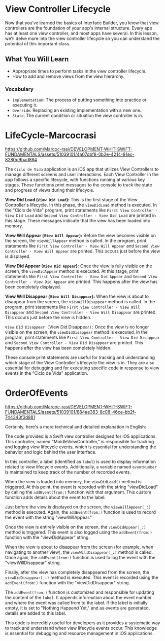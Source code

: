 # View Controller Lifecycle

Now that you've learned the basics of Interface Builder, you know that view controllers are the foundation of your app's internal structure. Every app has at least one view controller, and most apps have several.
In this lesson, we'll delve more into the view controller lifecycle so you can understand the potential of this important class.

## What You Will Learn
- Appropriate times to perform tasks in the view controller lifecycle.
- How to add and remove views from the view hierarchy.

### Vocabulary
- `Implementation`: The process of putting something into practice or executing it.
- `Override`: Replacing an existing implementation with a new one.
- `State`: The current condition or situation the view controller is in.

# LifeCycle-Marcocrasi

https://github.com/Marcoc-rasi/DEVELOPMENT-WHIT-SWIFT-FUNDAMENTALS/assets/51039101/4a07dbf8-0b2e-4214-91ec-8280d9bad864

The `Ciclo de Vida` application is an iOS app that utilizes View Controllers to manage different screens and user interactions. Each View Controller in the app follows a specific lifecycle, with functions running at various key stages. These functions print messages to the console to track the state and progress of views during their lifecycle.

**View Did Load (`View Did Load`):** This is the first stage of the View Controller's lifecycle. In this phase, the `viewDidLoad` method is executed. In the "Ciclo de Vida" program, print statements like `First View Controller - View Did Load` and `Second View Controller - View Did Load` are printed in this stage. These messages indicate that the view has been loaded into memory.

**View Will Appear (`View Will Appear`):** Before the view becomes visible on the screen, the `viewWillAppear` method is called. In the program, print statements like `First View Controller - View Will Appear` and `Second View Controller - View Will Appear` are printed. This occurs just before the view is displayed.

**View Did Appear (`View Did Appear`):** Once the view is fully visible on the screen, the `viewDidAppear` method is executed. At this stage, print statements like `First View Controller - View Did Appear` and `Second View Controller - View Did Appear` are printed. This happens after the view has been completely displayed.

**View Will Disappear (`View Will Disappear`):** When the view is about to disappear from the screen, the `viewWillDisappear` method is called. In the program, print statements like `First View Controller - View Will Disappear` and `Second View Controller - View Will Disappear` are printed. This occurs just before the view is hidden.

`View Did Disappear (`View Did Disappear`):` Once the view is no longer visible on the screen, the `viewDidDisappear` method is executed. In the program, print statements like `First View Controller - View Did Disappear` and `Second View Controller - View Did Disappear` are printed. This happens after the view has been completely hidden.

These console print statements are useful for tracking and understanding which stage of the View Controller's lifecycle the view is in. They are also essential for debugging and for executing specific code in response to view events in the "Ciclo de Vida" application.

# OrderOfEvents

https://github.com/Marcoc-rasi/DEVELOPMENT-WHIT-SWIFT-FUNDAMENTALS/assets/51039101/884ae383-8c08-46ce-bb2f-744343f3d881

Certainly, here's a more technical and detailed explanation in English:

The code provided is a Swift view controller designed for iOS applications. This controller, named "MiddleViewController," is responsible for tracking and logging view lifecycle events, which is essential for understanding the behavior and logic behind the user interface.

In this controller, a label (identified as `label`) is used to display information related to view lifecycle events. Additionally, a variable named `eventNumber` is maintained to keep track of the number of recorded events.

When the view is loaded into memory, the `viewDidLoad()` method is triggered. At this point, the event is recorded with the string "viewDidLoad" by calling the `addEvent(from:)` function with that argument. This custom function adds details about the event to the label.

Just before the view is displayed on the screen, the `viewWillAppear(_:)` method is executed. Again, the `addEvent(from:)` function is used to record the event with the string "viewWillAppear."

Once the view is entirely visible on the screen, the `viewDidAppear(_:)` method is triggered. This event is also logged using the `addEvent(from:)` function with the "viewDidAppear" string.

When the view is about to disappear from the screen (for example, when navigating to another view), the `viewWillDisappear(_:)` method is called. Once again, the `addEvent(from:)` function is used to log the event with the "viewWillDisappear" string.

Finally, after the view has completely disappeared from the screen, the `viewDidDisappear(_:)` method is executed. This event is recorded using the `addEvent(from:)` function with the "viewDidDisappear" string.

The `addEvent(from:)` function is customized and responsible for updating the content of the `label`. It appends information about the event number and where the event was called from to the label. If the label is initially empty, it is set to "Nothing Happend Yet," and as events are generated, details are added to this label.

This code is incredibly useful for developers as it provides a systematic way to track and understand when view lifecycle events occur. This knowledge is essential for debugging and resource management in iOS applications.
